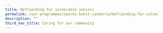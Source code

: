 ```yaml
---
title: Befriending for vulnerable seniors
permalink: /our-programmes/sparks-bukit-canberra/befriending-for-vulnerable-seniors/
description: ""
third_nav_title: Caring for our community
---
```

